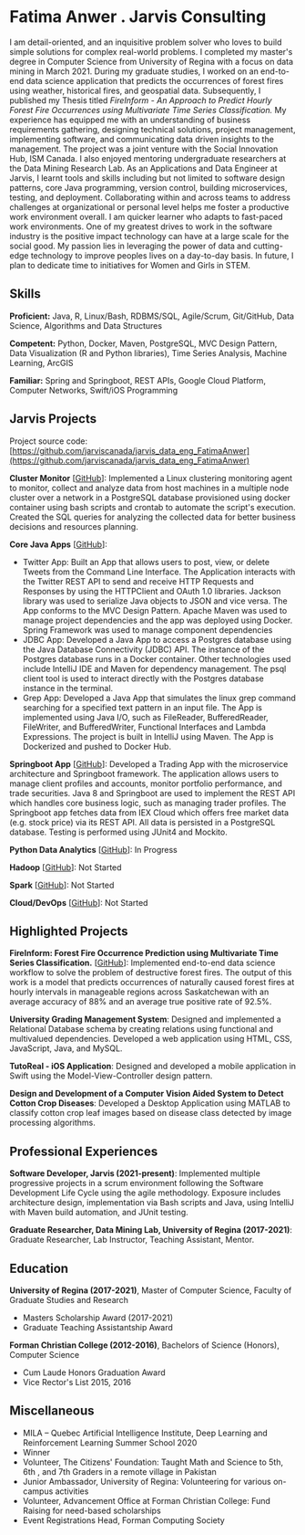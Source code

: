 # Fatima Anwer . Jarvis Consulting

I am detail-oriented, and an inquisitive problem solver who loves to build simple solutions for complex real-world problems. I completed my master's degree in Computer Science from University of Regina with a focus on data mining in March 2021. During my graduate studies, I worked on an end-to-end data science application that predicts the occurrences of forest fires using weather, historical fires, and geospatial data. Subsequently, I published my Thesis titled *FireInform - An Approach to Predict Hourly Forest Fire Occurrences using Multivariate Time Series Classification.* My experience has equipped me with an understanding of business requirements gathering, designing technical solutions, project management, implementing software, and communicating data driven insights to the management. The project was a joint venture with the Social Innovation Hub, ISM Canada. I also enjoyed mentoring undergraduate researchers at the Data Mining Research Lab. As an Applications and Data Engineer at Jarvis, I learnt tools and skills including but not limited to software design patterns, core Java programming, version control, building microservices, testing, and deployment. Collaborating within and across teams to address challenges at organizational or personal level helps me foster a productive work environment overall. I am quicker learner who adapts to fast-paced work environments. One of my greatest drives to work in the software industry is the positive impact technology can have at a large scale for the social good. My passion lies in leveraging the power of data and cutting-edge technology to improve peoples lives on a day-to-day basis. In future, I plan to dedicate time to initiatives for Women and Girls in STEM.

## Skills

**Proficient:** Java, R, Linux/Bash, RDBMS/SQL, Agile/Scrum, Git/GitHub, Data Science, Algorithms and Data Structures

**Competent:** Python, Docker, Maven, PostgreSQL, MVC Design Pattern, Data Visualization (R and Python libraries), Time Series Analysis, Machine Learning, ArcGIS

**Familiar:** Spring and Springboot, REST APIs, Google Cloud Platform, Computer Networks, Swift/iOS Programming

## Jarvis Projects

Project source code: [https://github.com/jarviscanada/jarvis_data_eng_FatimaAnwer](https://github.com/jarviscanada/jarvis_data_eng_FatimaAnwer)


**Cluster Monitor** [[GitHub](https://github.com/jarviscanada/jarvis_data_eng_FatimaAnwer/tree/master/linux_sql)]: Implemented a Linux clustering monitoring agent to monitor, collect and analyze data from host machines in a multiple node cluster over a network in a PostgreSQL database provisioned using docker container using bash scripts and crontab to automate the script's execution. Created the SQL queries for analyzing the collected data for better business decisions and resources planning.

**Core Java Apps** [[GitHub](https://github.com/jarviscanada/jarvis_data_eng_FatimaAnwer/tree/master/core_java)]:
      
  - Twitter App: Built an App that allows users to post, view, or delete Tweets from the Command Line Interface. The Application interacts with the Twitter REST API to send and receive HTTP Requests and Responses by using the HTTPClient and OAuth 1.0 libraries. Jackson library was used to serialize Java objects to JSON and vice versa. The App conforms to the MVC Design Pattern. Apache Maven was used to manage project dependencies and the app was deployed using Docker. Spring Framework was used to manage component dependencies
  - JDBC App: Developed a Java App to access a Postgres database using the Java Database Connectivity (JDBC) API. The instance of the Postgres database runs in a Docker container. Other technologies used include IntelliJ IDE and Maven for dependency management. The psql client tool is used to interact directly with the Postgres database instance in the terminal.
  - Grep App: Developed a Java App that simulates the linux grep command searching for a specified text pattern in an input file. The App is implemented using Java I/O, such as FileReader, BufferedReader, FileWriter, and BufferedWriter, Functional Interfaces and Lambda Expressions. The project is built in IntelliJ using Maven. The App is Dockerized and pushed to Docker Hub.

**Springboot App** [[GitHub](https://github.com/jarviscanada/jarvis_data_eng_FatimaAnwer/tree/master/springboot)]: Developed a Trading App with the microservice architecture and Springboot framework. The application allows users to manage client profiles and accounts, monitor portfolio performance, and trade securities. Java 8 and Springboot are used to implement the REST API which handles core business logic, such as managing trader profiles. The Springboot app fetches data from IEX Cloud which offers free market data (e.g. stock price) via its REST API. All data is persisted in a PostgreSQL database. Testing is performed using JUnit4 and Mockito.

**Python Data Analytics** [[GitHub](https://github.com/jarviscanada/jarvis_data_eng_FatimaAnwer/tree/master/python_data_anlytics)]: In Progress

**Hadoop** [[GitHub](https://github.com/jarviscanada/jarvis_data_eng_FatimaAnwer/tree/master/hadoop)]: Not Started

**Spark** [[GitHub](https://github.com/jarviscanada/jarvis_data_eng_FatimaAnwer/tree/master/spark)]: Not Started

**Cloud/DevOps** [[GitHub](https://github.com/jarviscanada/jarvis_data_eng_FatimaAnwer/tree/master/cloud_devops)]: Not Started


## Highlighted Projects
**FireInform: Forest Fire Occurrence Prediction using Multivariate Time Series Classification.** [[GitHub](https://github.com/jarviscanada/jarvis_profile_builder)]: Implemented end-to-end data science workflow to solve the problem of destructive forest fires. The output of this work is a model that predicts occurrences of naturally caused forest fires at hourly intervals in manageable regions across Saskatchewan with an average accuracy of 88% and an average true positive rate of 92.5%.

**University Grading Management System**: Designed and implemented a Relational Database schema by creating relations using functional and multivalued dependencies. Developed a web application using HTML, CSS, JavaScript, Java, and MySQL.

**TutoReal - iOS Application**: Designed and developed a mobile application in Swift using the Model-View-Controller design pattern.

**Design and Development of a Computer Vision Aided System to Detect Cotton Crop Diseases**: Developed a Desktop Application using MATLAB to classify cotton crop leaf images based on disease class detected by image processing algorithms.


## Professional Experiences

**Software Developer, Jarvis (2021-present)**: Implemented multiple progressive projects in a scrum environment following the Software Development Life Cycle using the agile methodology. Exposure includes architecture design, implementation via Bash scripts and Java, using IntelliJ with Maven build automation, and JUnit testing.

**Graduate Researcher, Data Mining Lab, University of Regina (2017-2021)**: Graduate Researcher, Lab Instructor, Teaching Assistant, Mentor.


## Education
**University of Regina (2017-2021)**, Master of Computer Science, Faculty of Graduate Studies and Research
- Masters Scholarship Award (2017-2021)
- Graduate Teaching Assistantship Award

**Forman Christian College (2012-2016)**, Bachelors of Science (Honors), Computer Science
- Cum Laude Honors Graduation Award
- Vice Rector's List 2015, 2016


## Miscellaneous
- MILA – Quebec Artificial Intelligence Institute, Deep Learning and Reinforcement Learning Summer School 2020
- Winner
- Volunteer, The Citizens' Foundation: Taught Math and Science to 5th, 6th , and 7th Graders in a remote village in Pakistan
- Junior Ambassador, University of Regina: Volunteering for various on-campus activities
- Volunteer, Advancement Office at Forman Christian College: Fund Raising for need-based scholarships
- Event Registrations Head, Forman Computing Society